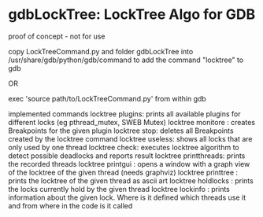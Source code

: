 gdbLockTree: LockTree Algo for GDB 
===========
proof of concept - not for use

copy LockTreeCommand.py and folder gdbLockTree into /usr/share/gdb/python/gdb/command to add the command "locktree" to gdb

OR

exec 'source path/to/LockTreeCommand.py' from within gdb

implemented commands
locktree plugins: prints all available plugins for different locks (eg pthread_mutex, SWEB Mutex)
locktree monitore <plugin>: creates Breakpoints for the given plugin
locktree stop: deletes all Breakpoints created by the locktree command
locktree useless: shows all locks that are only used by one thread
locktree check: executes locktree algorithm to detect possible deadlocks and reports result
locktree printthreads: prints the recorded threads
locktree printgui <thread>: opens a window with a graph view of the locktree of the given thread (needs graphviz)
locktree printtree <thread>: prints the locktree of the given thread as ascii art
locktree holdlocks <thread>: prints the locks currently hold by the given thread
locktree lockinfo <lock>: prints information about the given lock. Where is it defined which threads use it and from where in the code is it called
